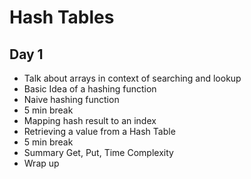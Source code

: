 # Hash Tables

## Day 1
- Talk about arrays in context of searching and lookup
- Basic Idea of a hashing function
- Naive hashing function
- 5 min break
- Mapping hash result to an index
- Retrieving a value from a Hash Table
- 5 min break
- Summary Get, Put, Time Complexity
- Wrap up
